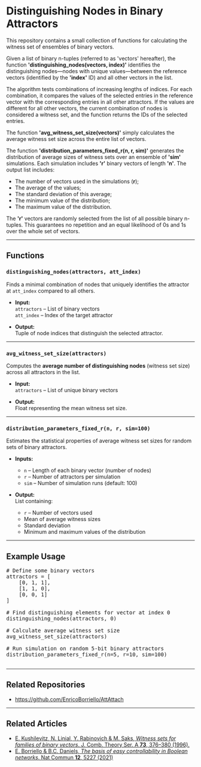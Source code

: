 # Distinguishing Nodes in Binary Attractors

This repository contains a small collection of functions for calculating the witness set of ensembles of binary vectors.

Given a list of binary n-tuples (referred to as 'vectors' hereafter), the function **'distinguishing_nodes(vectors, index)'** identifies the distinguishing nodes—nodes with unique values—between the reference vectors (identified by the **'index'** ID) and all other vectors in the list.

The algorithm tests combinations of increasing lengths of indices. For each combination, it compares the values of the selected entries in the reference vector with the corresponding entries in all other attractors.
If the values are different for all other vectors, the current combination of nodes is considered a witness set, and the function returns the IDs of the selected entries.

The function **'avg_witness_set_size(vectors)'** simply calculates the average witness set size across the entire list of vectors.

The function **'distribution_parameters_fixed_r(n, r, sim)'** generates the distribution of average sizes of witness sets over an ensemble of **'sim'** simulations. Each simulation includes **'r'** binary vectors of length **'n'**. The output list includes:

* The number of vectors used in the simulations (**r**);
* The average of the values;
* The standard deviation of this average;
* The minimum value of the distribution;
* The maximum value of the distribution.

The **'r'** vectors are randomly selected from the list of all possible binary n-tuples. This guarantees no repetition and an equal likelihood of 0s and 1s over the whole set of vectors.


---

##  Functions

### `distinguishing_nodes(attractors, att_index)`
Finds a minimal combination of nodes that uniquely identifies the attractor at `att_index` compared to all others.

- **Input:**  
  `attractors` – List of binary vectors  
  `att_index` – Index of the target attractor

- **Output:**  
  Tuple of node indices that distinguish the selected attractor.

---

### `avg_witness_set_size(attractors)`
Computes the **average number of distinguishing nodes** (witness set size) across all attractors in the list.

- **Input:**  
  `attractors` – List of unique binary vectors

- **Output:**  
  Float representing the mean witness set size.

---

### `distribution_parameters_fixed_r(n, r, sim=100)`
Estimates the statistical properties of average witness set sizes for random sets of binary attractors.

- **Inputs:**
  - `n` – Length of each binary vector (number of nodes)
  - `r` – Number of attractors per simulation
  - `sim` – Number of simulation runs (default: 100)

- **Output:**  
  List containing:
  - `r` – Number of vectors used
  - Mean of average witness sizes
  - Standard deviation
  - Minimum and maximum values of the distribution

---

## Example Usage

<pre>
# Define some binary vectors
attractors = [
    [0, 1, 1],
    [1, 1, 0],
    [0, 0, 1]
]

# Find distinguishing elements for vector at index 0
distinguishing_nodes(attractors, 0)

# Calculate average witness set size
avg_witness_set_size(attractors)

# Run simulation on random 5-bit binary attractors
distribution_parameters_fixed_r(n=5, r=10, sim=100)
 </pre>
---



## Related Repositories
* https://github.com/EnricoBorriello/AttAttach

---


## Related Articles
* [E. Kushilevitz, N. Linial, Y. Rabinovich & M. Saks, *Witness sets for families of binary vectors*. 
J. Comb. Theory Ser. A **73**, 376–380 (1996).](https://www.sciencedirect.com/science/article/pii/S009731659680015X?via%3Dihub)
* [E. Borriello & B.C. Daniels, *The basis of easy controllability in Boolean networks*. Nat Commun **12**, 5227 (2021)](https://www.nature.com/articles/s41467-021-25533-3)
